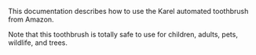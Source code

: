 
This documentation describes how to use the Karel automated
toothbrush from Amazon.

Note that this toothbrush is totally safe to use for children,
adults, pets, wildlife, and trees.

